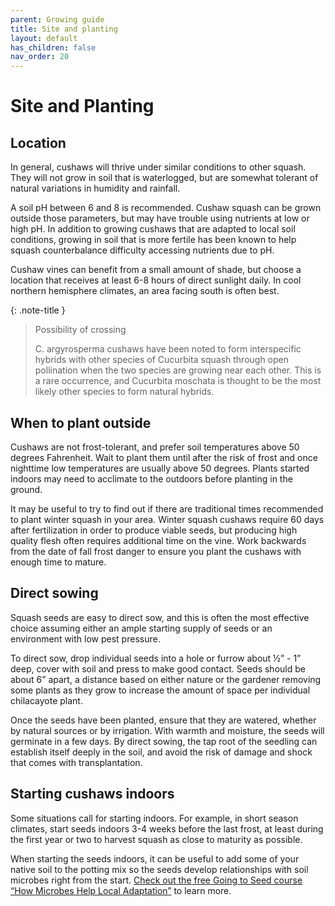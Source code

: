 ```yaml
---
parent: Growing guide
title: Site and planting
layout: default
has_children: false
nav_order: 20
---
```


# Site and Planting

## Location

In general, cushaws will thrive under similar conditions to other squash. They will not grow in soil that is waterlogged, but are somewhat tolerant of natural variations in humidity and rainfall.

A soil pH between 6 and 8 is recommended. Cushaw squash can be grown outside those parameters, but may have trouble using nutrients at low or high pH. In addition to growing cushaws that are adapted to local soil conditions, growing in soil that is more fertile has been known to help squash counterbalance difficulty accessing nutrients due to pH.

Cushaw vines can benefit from a small amount of shade, but choose a location that receives at least 6-8 hours of direct sunlight daily. In cool northern hemisphere climates, an area facing south is often best.

{: .note-title }
> Possibility of crossing
>
> C. argyrosperma cushaws have been noted to form interspecific hybrids with other species of Cucurbita squash through open pollination when the two species are growing near each other. This is a rare occurrence, and Cucurbita moschata is thought to be the most likely other species to form natural hybrids.

## When to plant outside

Cushaws are not frost-tolerant, and prefer soil temperatures above 50 degrees Fahrenheit. Wait to plant them until after the risk of frost and once nighttime low temperatures are usually above 50 degrees. Plants started indoors may need to acclimate to the outdoors before planting in the ground.

It may be useful to try to find out if there are traditional times recommended to plant winter squash in your area. Winter squash cushaws require 60 days after fertilization in order to produce viable seeds, but producing high quality flesh often requires additional time on the vine. Work backwards from the date of fall frost danger to ensure you plant the cushaws with enough time to mature.

## Direct sowing

Squash seeds are easy to direct sow, and this is often the most effective choice assuming either an ample starting supply of seeds or an environment with low pest pressure.

To direct sow, drop individual seeds into a hole or furrow about ½” - 1” deep, cover with soil and press to make good contact. Seeds should be about 6” apart, a distance based on either nature or the gardener removing some plants as they grow to increase the amount of space per individual chilacayote plant.

Once the seeds have been planted, ensure that they are watered, whether by natural sources or by irrigation. With warmth and moisture, the seeds will germinate in a few days. By direct sowing, the tap root of the seedling can establish itself deeply in the soil, and avoid the risk of damage and shock that comes with transplantation.

## Starting cushaws indoors

Some situations call for starting indoors. For example, in short season climates, start seeds indoors 3-4 weeks before the last frost, at least during the first year or two to harvest squash as close to maturity as possible.

When starting the seeds indoors, it can be useful to add some of your native soil to the potting mix so the seeds develop relationships with soil microbes right from the start. [Check out the free Going to Seed course “How Microbes Help Local Adaptation”](https://goingtoseed.org/products/1734455) to learn more.
